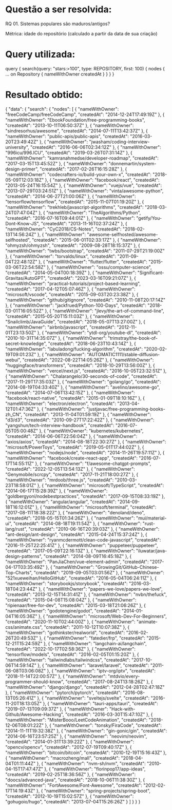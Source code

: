 # Questão a ser resolvida:
RQ 01. Sistemas populares são maduros/antigos?

Métrica: idade do repositório (calculado a partir da data de sua criação)


# Query utilizada:
query {
  search(query: "stars:>100", type: REPOSITORY, first: 100) {
    nodes {
      ... on Repository {
        nameWithOwner
        createdAt
      }
    }
  }
}



# Resultado obtido:
{
  "data": {
    "search": {
      "nodes": [
        {
          "nameWithOwner": "freeCodeCamp/freeCodeCamp",
          "createdAt": "2014-12-24T17:49:19Z"
        },
        {
          "nameWithOwner": "EbookFoundation/free-programming-books",
          "createdAt": "2013-10-11T06:50:37Z"
        },
        {
          "nameWithOwner": "sindresorhus/awesome",
          "createdAt": "2014-07-11T13:42:37Z"
        },
        {
          "nameWithOwner": "public-apis/public-apis",
          "createdAt": "2016-03-20T23:49:42Z"
        },
        {
          "nameWithOwner": "jwasham/coding-interview-university",
          "createdAt": "2016-06-06T02:34:12Z"
        },
        {
          "nameWithOwner": "996icu/996.ICU",
          "createdAt": "2019-03-26T07:31:14Z"
        },
        {
          "nameWithOwner": "kamranahmedse/developer-roadmap",
          "createdAt": "2017-03-15T13:45:52Z"
        },
        {
          "nameWithOwner": "donnemartin/system-design-primer",
          "createdAt": "2017-02-26T16:15:28Z"
        },
        {
          "nameWithOwner": "codecrafters-io/build-your-own-x",
          "createdAt": "2018-05-09T12:03:18Z"
        },
        {
          "nameWithOwner": "facebook/react",
          "createdAt": "2013-05-24T16:15:54Z"
        },
        {
          "nameWithOwner": "vuejs/vue",
          "createdAt": "2013-07-29T03:24:51Z"
        },
        {
          "nameWithOwner": "vinta/awesome-python",
          "createdAt": "2014-06-27T21:00:06Z"
        },
        {
          "nameWithOwner": "tensorflow/tensorflow",
          "createdAt": "2015-11-07T01:19:20Z"
        },
        {
          "nameWithOwner": "trekhleb/javascript-algorithms",
          "createdAt": "2018-03-24T07:47:04Z"
        },
        {
          "nameWithOwner": "TheAlgorithms/Python",
          "createdAt": "2016-07-16T09:44:01Z"
        },
        {
          "nameWithOwner": "getify/You-Dont-Know-JS",
          "createdAt": "2013-11-16T02:37:24Z"
        },
        {
          "nameWithOwner": "CyC2018/CS-Notes",
          "createdAt": "2018-02-13T14:56:24Z"
        },
        {
          "nameWithOwner": "awesome-selfhosted/awesome-selfhosted",
          "createdAt": "2015-06-01T02:33:17Z"
        },
        {
          "nameWithOwner": "ohmyzsh/ohmyzsh",
          "createdAt": "2009-08-28T18:15:37Z"
        },
        {
          "nameWithOwner": "twbs/bootstrap",
          "createdAt": "2011-07-29T21:19:00Z"
        },
        {
          "nameWithOwner": "torvalds/linux",
          "createdAt": "2011-09-04T22:48:12Z"
        },
        {
          "nameWithOwner": "flutter/flutter",
          "createdAt": "2015-03-06T22:54:58Z"
        },
        {
          "nameWithOwner": "ossu/computer-science",
          "createdAt": "2014-05-04T00:18:39Z"
        },
        {
          "nameWithOwner": "Significant-Gravitas/AutoGPT",
          "createdAt": "2023-03-16T09:21:07Z"
        },
        {
          "nameWithOwner": "practical-tutorials/project-based-learning",
          "createdAt": "2017-04-12T05:07:46Z"
        },
        {
          "nameWithOwner": "microsoft/vscode",
          "createdAt": "2015-09-03T20:23:38Z"
        },
        {
          "nameWithOwner": "github/gitignore",
          "createdAt": "2010-11-08T20:17:14Z"
        },
        {
          "nameWithOwner": "jackfrued/Python-100-Days",
          "createdAt": "2018-03-01T16:05:52Z"
        },
        {
          "nameWithOwner": "jlevy/the-art-of-command-line",
          "createdAt": "2015-05-20T15:11:03Z"
        },
        {
          "nameWithOwner": "Snailclimb/JavaGuide",
          "createdAt": "2018-05-07T13:27:00Z"
        },
        {
          "nameWithOwner": "airbnb/javascript",
          "createdAt": "2012-11-01T23:13:50Z"
        },
        {
          "nameWithOwner": "ytdl-org/youtube-dl",
          "createdAt": "2010-10-31T14:35:07Z"
        },
        {
          "nameWithOwner": "trimstray/the-book-of-secret-knowledge",
          "createdAt": "2018-06-23T10:43:14Z"
        },
        {
          "nameWithOwner": "labuladong/fucking-algorithm",
          "createdAt": "2020-02-19T09:01:23Z"
        },
        {
          "nameWithOwner": "AUTOMATIC1111/stable-diffusion-webui",
          "createdAt": "2022-08-22T14:05:26Z"
        },
        {
          "nameWithOwner": "huggingface/transformers",
          "createdAt": "2018-10-29T13:56:00Z"
        },
        {
          "nameWithOwner": "vercel/next.js",
          "createdAt": "2016-10-05T23:32:51Z"
        },
        {
          "nameWithOwner": "Chalarangelo/30-seconds-of-code",
          "createdAt": "2017-11-29T17:35:03Z"
        },
        {
          "nameWithOwner": "golang/go",
          "createdAt": "2014-08-19T04:33:40Z"
        },
        {
          "nameWithOwner": "avelino/awesome-go",
          "createdAt": "2014-07-06T13:42:15Z"
        },
        {
          "nameWithOwner": "facebook/react-native",
          "createdAt": "2015-01-09T18:10:16Z"
        },
        {
          "nameWithOwner": "electron/electron",
          "createdAt": "2013-04-12T01:47:36Z"
        },
        {
          "nameWithOwner": "justjavac/free-programming-books-zh_CN",
          "createdAt": "2013-11-04T01:59:19Z"
        },
        {
          "nameWithOwner": "d3/d3",
          "createdAt": "2010-09-27T17:22:42Z"
        },
        {
          "nameWithOwner": "yangshun/tech-interview-handbook",
          "createdAt": "2016-07-05T05:00:48Z"
        },
        {
          "nameWithOwner": "kubernetes/kubernetes",
          "createdAt": "2014-06-06T22:56:04Z"
        },
        {
          "nameWithOwner": "axios/axios",
          "createdAt": "2014-08-18T22:30:27Z"
        },
        {
          "nameWithOwner": "microsoft/PowerToys",
          "createdAt": "2019-05-01T17:44:02Z"
        },
        {
          "nameWithOwner": "nodejs/node",
          "createdAt": "2014-11-26T19:57:11Z"
        },
        {
          "nameWithOwner": "facebook/create-react-app",
          "createdAt": "2016-07-17T14:55:11Z"
        },
        {
          "nameWithOwner": "f/awesome-chatgpt-prompts",
          "createdAt": "2022-12-05T13:54:13Z"
        },
        {
          "nameWithOwner": "Genymobile/scrcpy",
          "createdAt": "2017-11-21T18:00:27Z"
        },
        {
          "nameWithOwner": "mrdoob/three.js",
          "createdAt": "2010-03-23T18:58:01Z"
        },
        {
          "nameWithOwner": "microsoft/TypeScript",
          "createdAt": "2014-06-17T15:28:39Z"
        },
        {
          "nameWithOwner": "goldbergyoni/nodebestpractices",
          "createdAt": "2017-09-15T08:33:19Z"
        },
        {
          "nameWithOwner": "angular/angular",
          "createdAt": "2014-09-18T16:12:01Z"
        },
        {
          "nameWithOwner": "microsoft/terminal",
          "createdAt": "2017-08-11T18:38:22Z"
        },
        {
          "nameWithOwner": "denoland/deno",
          "createdAt": "2018-05-15T01:34:26Z"
        },
        {
          "nameWithOwner": "mui/material-ui",
          "createdAt": "2014-08-18T19:11:54Z"
        },
        {
          "nameWithOwner": "rust-lang/rust",
          "createdAt": "2010-06-16T20:39:03Z"
        },
        {
          "nameWithOwner": "ant-design/ant-design",
          "createdAt": "2015-04-24T15:37:24Z"
        },
        {
          "nameWithOwner": "ryanmcdermott/clean-code-javascript",
          "createdAt": "2016-11-25T22:25:41Z"
        },
        {
          "nameWithOwner": "puppeteer/puppeteer",
          "createdAt": "2017-05-09T22:16:13Z"
        },
        {
          "nameWithOwner": "iluwatar/java-design-patterns",
          "createdAt": "2014-08-09T16:45:18Z"
        },
        {
          "nameWithOwner": "PanJiaChen/vue-element-admin",
          "createdAt": "2017-04-17T03:35:49Z"
        },
        {
          "nameWithOwner": "GrowingGit/GitHub-Chinese-Top-Charts",
          "createdAt": "2019-09-05T03:01:56Z"
        },
        {
          "nameWithOwner": "521xueweihan/HelloGitHub",
          "createdAt": "2016-05-04T06:24:11Z"
        },
        {
          "nameWithOwner": "storybookjs/storybook",
          "createdAt": "2016-03-18T04:23:44Z"
        },
        {
          "nameWithOwner": "papers-we-love/papers-we-love",
          "createdAt": "2013-12-15T14:31:41Z"
        },
        {
          "nameWithOwner": "nvbn/thefuck",
          "createdAt": "2015-04-08T15:08:04Z"
        },
        {
          "nameWithOwner": "ripienaar/free-for-dev",
          "createdAt": "2015-03-18T21:06:26Z"
        },
        {
          "nameWithOwner": "godotengine/godot",
          "createdAt": "2014-01-04T16:05:36Z"
        },
        {
          "nameWithOwner": "microsoft/Web-Dev-For-Beginners",
          "createdAt": "2020-11-10T02:44:00Z"
        },
        {
          "nameWithOwner": "animate-css/animate.css",
          "createdAt": "2011-10-12T10:07:38Z"
        },
        {
          "nameWithOwner": "gothinkster/realworld",
          "createdAt": "2016-02-26T20:49:53Z"
        },
        {
          "nameWithOwner": "fatedier/frp",
          "createdAt": "2015-12-21T15:24:59Z"
        },
        {
          "nameWithOwner": "langchain-ai/langchain",
          "createdAt": "2022-10-17T02:58:36Z"
        },
        {
          "nameWithOwner": "tensorflow/models",
          "createdAt": "2016-02-05T01:15:20Z"
        },
        {
          "nameWithOwner": "tailwindlabs/tailwindcss",
          "createdAt": "2017-10-06T14:59:14Z"
        },
        {
          "nameWithOwner": "laravel/laravel",
          "createdAt": "2011-06-08T03:06:08Z"
        },
        {
          "nameWithOwner": "iptv-org/iptv",
          "createdAt": "2018-11-14T22:00:57Z"
        },
        {
          "nameWithOwner": "mtdvio/every-programmer-should-know",
          "createdAt": "2017-08-24T13:18:26Z"
        },
        {
          "nameWithOwner": "django/django",
          "createdAt": "2012-04-28T02:47:18Z"
        },
        {
          "nameWithOwner": "pytorch/pytorch",
          "createdAt": "2016-08-13T05:26:41Z"
        },
        {
          "nameWithOwner": "sveltejs/svelte",
          "createdAt": "2016-11-20T18:13:05Z"
        },
        {
          "nameWithOwner": "tauri-apps/tauri",
          "createdAt": "2019-07-13T09:09:37Z"
        },
        {
          "nameWithOwner": "Hack-with-Github/Awesome-Hacking",
          "createdAt": "2016-03-30T15:47:10Z"
        },
        {
          "nameWithOwner": "MisterBooo/LeetCodeAnimation",
          "createdAt": "2018-12-06T08:01:22Z"
        },
        {
          "nameWithOwner": "tonsky/FiraCode",
          "createdAt": "2014-11-11T19:32:38Z"
        },
        {
          "nameWithOwner": "gin-gonic/gin",
          "createdAt": "2014-06-16T23:57:25Z"
        },
        {
          "nameWithOwner": "neovim/neovim",
          "createdAt": "2014-01-31T13:39:22Z"
        },
        {
          "nameWithOwner": "opencv/opencv",
          "createdAt": "2012-07-19T09:40:17Z"
        },
        {
          "nameWithOwner": "bitcoin/bitcoin",
          "createdAt": "2010-12-19T15:16:43Z"
        },
        {
          "nameWithOwner": "macrozheng/mall",
          "createdAt": "2018-04-04T01:11:44Z"
        },
        {
          "nameWithOwner": "nvm-sh/nvm",
          "createdAt": "2010-04-15T17:47:47Z"
        },
        {
          "nameWithOwner": "florinpop17/app-ideas",
          "createdAt": "2019-02-25T18:36:56Z"
        },
        {
          "nameWithOwner": "doocs/advanced-java",
          "createdAt": "2018-10-06T11:38:30Z"
        },
        {
          "nameWithOwner": "FortAwesome/Font-Awesome",
          "createdAt": "2012-02-17T14:19:43Z"
        },
        {
          "nameWithOwner": "spring-projects/spring-boot",
          "createdAt": "2012-10-19T15:02:57Z"
        },
        {
          "nameWithOwner": "gohugoio/hugo",
          "createdAt": "2013-07-04T15:26:26Z"
        }
      ]
    }
  }
}
